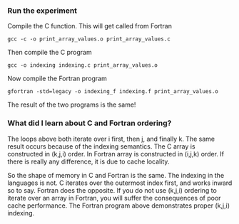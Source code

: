 ### Run the experiment

Compile the C function. This will get called from Fortran
```console
gcc -c -o print_array_values.o print_array_values.c
```

Then compile the C program
```console
gcc -o indexing indexing.c print_array_values.o
```

Now compile the Fortran program
```console
gfortran -std=legacy -o indexing_f indexing.f print_array_values.o
```

The result of the two programs is the same!

### What did I learn about C and Fortran ordering?

The loops above both iterate over i first, then j, and finally k.
The same result occurs because of the indexing semantics.
The C array is constructed in (k,j,i) order.
In Fortran array is constructed in (i,j,k) order.
If there is really any difference, it is due to cache locality.

So the shape of memory in C and Fortran is the same.
The indexing in the languages is not.
C iterates over the outermost index first, and works inward so to say.
Fortran does the opposite.
If you do not use (k,j,i) ordering to iterate over an array in Fortran, you will suffer the consequences of poor cache performance.
The Fortran program above demonstrates proper (k,j,i) indexing.
